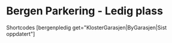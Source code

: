 # Bergen Parkering - Ledig plass

Shortcodes [bergenpledig get="KlosterGarasjen|ByGarasjen|Sist oppdatert"]